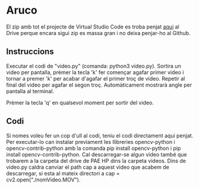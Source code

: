 # Aruco

El zip amb tot el projecte de Virtual Studio Code es troba penjat [aqui](https://drive.google.com/drive/folders/13qfh2iZuN18NB4eX2Uu5K_UMZ6QVMspi) al Drive perque encara sigui zip es massa gran i no deixa penjar-ho al Github.

## Instruccions

Executar el codi de "video.py" (comanda: python3 video.py). Sortira un video per pantalla, prèmer la tecla 'k' fer començar agafar primer video i tornar a premer 'k' per acabar d'agafar el primer troç de video. Repetir al final del video per agafar el segon troç. Automàticament mostrarà angle per pantalla al terminal.

Prèmer la tecla 'q' en qualsevol moment per sortir del video.


## Codi

Si nomes voleu fer un cop d'ull al codi, teniu el codi directament aqui penjat. Per executar-lo can instalar previament les llibreries opencv-python i opencv-contrib-python amb la comanda pip install opencv-python i pip install opencv-contrib-python. Cal descarregar-se algun video també que trobarem a la carpeta del drive de PAE HP dins la carpeta videos. Dins de video.py caldra canviar el path cap a aquest video que acabem de descarregar, si esta al mateix directori a cap = cv2.open("./nomVideo.MOV").

